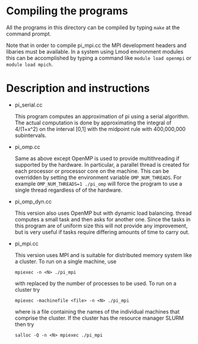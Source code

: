 Compiling the programs
======================

All the programs in this directory can be compiled by typing `make` at
the command prompt.

Note that in order to compile pi_mpi.cc the MPI development headers
and libaries must be available.  In a system using Lmod environment
modules this can be accomplished by typing a command like `module load
openmpi` or `module load mpich`.

Description and instructions
============================

* pi_serial.cc

  This program computes an approximation of pi using a serial
  algorithm.  The actual computation is done by approximating the
  integral of 4/(1+x^2) on the interval [0,1] with the midpoint rule
  with 400,000,000 subintervals.

* pi_omp.cc

  Same as above except OpenMP is used to provide multithreading if
  supported by the hardware.  In particular, a parallel thread is
  created for each processor or processor core on the machine.  This
  can be overridden by setting the environment variable
  `OMP_NUM_THREADS`.  For example `OMP_NUM_THREADS=1 ./pi_omp` will
  force the program to use a single thread regardless of of the
  hardware.

* pi_omp_dyn.cc

  This version also uses OpenMP but with dynamic load balancing.
  thread computes a small task and then asks for another one.  Since
  the tasks in this program are of uniform size this will not provide
  any improvement, but is very useful if tasks require differing
  amounts of time to carry out.

* pi_mpi.cc

  This version uses MPI and is suitable for distributed memory
  system like a cluster.  To run on a single machine, use
  ```shell
  mpiexec -n <N> ./pi_mpi
  ```
  with <N> replaced by the number of processes to be used.  To run on a
  cluster try
  ```shell
  mpiexec -machinefile <file> -n <N> ./pi_mpi
  ```

  where <file> is a file containing the names of the individual
  machines that comprise the cluster.  If the cluster has the resource
  manager SLURM then try
  ```shell
  salloc -Q -n <N> mpiexec ./pi_mpi
  ```
